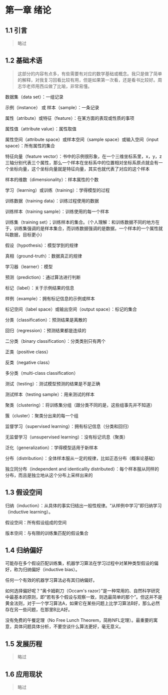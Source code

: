 # 第一章 绪论

## 1.1 引言
> 略过

## 1.2 基础术语
> 这部分的内容有点多，有些需要有对应的数学基础或概念。我只是做了简单的解释，对我复习回看比较有用，但是如果第一次看，还是看书比较好。周志华老师用西瓜做了比喻，非常易懂。

数据集（data set）：一组记录

示例（instance） 或 样本（sample）：一条记录

属性（atribute）或特征（feature）：在某方面的表现或性质的事项

属性值（attribute value）：属性取值

属性空间（attribute space）或样本空间（sample space）或输入空间（input space）：所有属性的集合

特征向量（feature vector）：书中的示例很形象，在一个三维坐标系里，x，y，z三轴分别代表三个属性，那么一个样本在坐标系中的位置相对坐标系原点就会有一个坐标向量，这个坐标向量就是特征向量，其实也就代表了对应的这个样本

样本的维数（dimensionality）：样本属性的个数

学习（learning）或训练（training）：学得模型的过程

训练数据（training data）：训练过程使用的数据

训练样本（training sample）：训练使用的每一个样本

训练集（training set）；训练样本的集合。（个人理解：和训练数据不同的地方在于，训练集强调的是样本集合，而训练数据强调的是数据，一个样本的一个属性就叫数据，目标更小）

假设（hypothesis）：模型学到的规律

真相（ground-truth）：数据真正的规律

学习器（learner）：模型

预测（prediction）：通过算法进行判断

标记（label）：关于示例结果的信息

样例（example）：拥有标记信息的示例或样本

标记空间（label space）或输出空间（output space）：标记的集合

分类（classification）：预测结果是离散的

回归（regression）：预测结果都是连续的

二分类（binary classification）：分类类别只有两个

正类（positive class）

反类（negative class）

多分类（multi-class classification）

测试（testing）：测试模型预测的结果是不是正确

测试样本（testing sample）：用来测试的样本

聚类（clustering）：将训练集分组（跟分类不同的是，这些组事先并不知道）

簇（cluster）：聚类分出来的每一个组

监督学习（supervised learning）：拥有标记信息（分类和回归）

无监督学习（unsupervised learning）：没有标记讯息（聚类）

泛化（generalization）：学得模型适用于新样本

分布（distribution）：全体样本服从一定的规律，比如正态分布（概率论基础）

独立同分布（independent and identicallly distributed）：每个样本服从同样的分布，而且是独立地从这个分布上采样出来的

## 1.3 假设空间
归纳（induction）：从具体的事实归结出一般性规律。“从样例中学习”即归纳学习（inductive learning）。

假设空间：所有假设组成的空间

版本空间：与有限的训练集匹配的假设集合

## 1.4 归纳偏好
可能存在多个假设匹配训练集，机器学习算法在学习过程中对某种类型假设的偏好，称为归纳偏好（inductive bias）。

任何一个有效的机器学习算法必有其归纳偏好。

如何选择偏好呢？“奥卡姆剃刀（Occam's razor）”是一种常用的、自然科学研究中最基本的原则，即“若有多个假设与观察一致，则选最简单的那个”。但这并不是黄金法则，对于一个学习算法A，如果它在某些问题上比学习算法B好，那么必然存在另一些问题，在那里B比A好。

没有免费的午餐定理（No Free Lunch Theorem，简称NFL定理）。最重要的寓意，具体问题具体分析，不要空谈什么算法更好，毫无意义。

## 1.5 发展历程
> 略过

## 1.6 应用现状
> 略过


